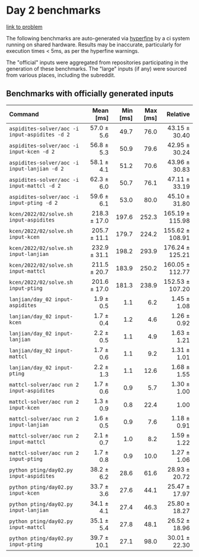 # Day 2 benchmarks

[link to problem](http://adventofcode.com/2022/day/2)

The following benchmarks are auto-generated via [hyperfine](https://github.com/sharkdp/hyperfine) by a ci system running on shared hardware. Results may be inaccurate, particularly for execution times < 5ms, as per the hyperfine warnings.

The "official" inputs were aggregated from repositories participating in the generation of these benchmarks. The "large" inputs (if any) were sourced from various places, including the subreddit.

## Benchmarks with officially generated inputs
| Command | Mean [ms] | Min [ms] | Max [ms] | Relative |
|:---|---:|---:|---:|---:|
| `aspidites-solver/aoc -i input-aspidites -d 2` | 57.0 ± 5.6 | 49.7 | 76.0 | 43.15 ± 30.40 |
| `aspidites-solver/aoc -i input-kcen -d 2` | 56.8 ± 5.3 | 50.9 | 79.6 | 42.95 ± 30.24 |
| `aspidites-solver/aoc -i input-lanjian -d 2` | 58.1 ± 4.1 | 51.2 | 70.6 | 43.96 ± 30.83 |
| `aspidites-solver/aoc -i input-mattcl -d 2` | 62.3 ± 6.0 | 50.7 | 76.1 | 47.11 ± 33.19 |
| `aspidites-solver/aoc -i input-pting -d 2` | 59.6 ± 6.1 | 53.0 | 80.0 | 45.10 ± 31.80 |
| `kcen/2022/02/solve.sh input-aspidites` | 218.3 ± 17.0 | 197.6 | 252.3 | 165.19 ± 115.98 |
| `kcen/2022/02/solve.sh input-kcen` | 205.7 ± 11.1 | 179.7 | 224.2 | 155.62 ± 108.91 |
| `kcen/2022/02/solve.sh input-lanjian` | 232.9 ± 31.1 | 198.2 | 293.9 | 176.24 ± 125.21 |
| `kcen/2022/02/solve.sh input-mattcl` | 211.5 ± 20.7 | 183.9 | 250.2 | 160.05 ± 112.77 |
| `kcen/2022/02/solve.sh input-pting` | 201.6 ± 17.0 | 181.3 | 238.9 | 152.53 ± 107.20 |
| `lanjian/day_02 input-aspidites` | 1.9 ± 0.5 | 1.1 | 6.2 | 1.45 ± 1.08 |
| `lanjian/day_02 input-kcen` | 1.7 ± 0.4 | 1.2 | 4.6 | 1.26 ± 0.92 |
| `lanjian/day_02 input-lanjian` | 2.2 ± 0.5 | 1.1 | 4.9 | 1.63 ± 1.21 |
| `lanjian/day_02 input-mattcl` | 1.7 ± 0.6 | 1.1 | 9.2 | 1.31 ± 1.01 |
| `lanjian/day_02 input-pting` | 2.2 ± 1.3 | 1.1 | 12.6 | 1.68 ± 1.55 |
| `mattcl-solver/aoc run 2 input-aspidites` | 1.7 ± 0.6 | 0.9 | 5.7 | 1.30 ± 1.00 |
| `mattcl-solver/aoc run 2 input-kcen` | 1.3 ± 0.9 | 0.8 | 22.4 | 1.00 |
| `mattcl-solver/aoc run 2 input-lanjian` | 1.6 ± 0.5 | 0.9 | 7.6 | 1.18 ± 0.91 |
| `mattcl-solver/aoc run 2 input-mattcl` | 2.1 ± 0.7 | 1.0 | 8.2 | 1.59 ± 1.22 |
| `mattcl-solver/aoc run 2 input-pting` | 1.7 ± 0.8 | 0.9 | 10.0 | 1.27 ± 1.06 |
| `python pting/day02.py input-aspidites` | 38.2 ± 6.2 | 28.6 | 61.6 | 28.93 ± 20.72 |
| `python pting/day02.py input-kcen` | 33.7 ± 3.6 | 27.6 | 44.1 | 25.47 ± 17.97 |
| `python pting/day02.py input-lanjian` | 34.1 ± 4.1 | 27.4 | 46.3 | 25.80 ± 18.27 |
| `python pting/day02.py input-mattcl` | 35.1 ± 5.4 | 27.8 | 48.1 | 26.52 ± 18.96 |
| `python pting/day02.py input-pting` | 39.7 ± 10.1 | 27.1 | 98.0 | 30.01 ± 22.30 |
